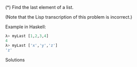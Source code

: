 (*) Find the last element of a list.

(Note that the Lisp transcription of this problem is incorrect.)

Example in Haskell:
```haskell
λ> myLast [1,2,3,4]
4
λ> myLast ['x','y','z']
'z'
```
Solutions
